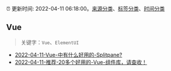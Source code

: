 :alarm_clock: 更新时间: 2022-04-11 06:18:00。[来源分类](../README.md)、[标签分类](../TAGS.md)、[时间分类](../TIMELINE.md)

## Vue


> 关键字：`Vue`、`ElementUI`



- [2022-04-11-Vue-中有什么好用的-Splitpane?](https://www.v2ex.com/t/846219) 
- [2022-04-11-推荐-20多个好用的-Vue-组件库，请查收！](https://toutiao.io/k/sskayyw) 